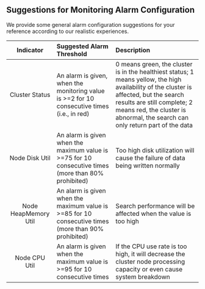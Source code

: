 ## Suggestions for Monitoring Alarm Configuration
We provide some general alarm configuration suggestions for your reference according to our realistic experiences.

Indicator | Suggested Alarm Threshold | Description
:---: | :--- | :---
Cluster Status | An alarm is given, when the monitoring value is >=2 for 10 consecutive times (i.e., in red) | 0 means green, the cluster is in the healthiest status; 1 means yellow, the high availability of the cluster is affected, but the search results are still complete; 2 means red, the cluster is abnormal, the search can only return part of the data
Node Disk Util | An alarm is given when the maximum value is >=75 for 10 consecutive times (more than 80% prohibited) | Too high disk utilization will cause the failure of data being written normally |
| Node HeapMemory Util | An alarm is given when the maximum value is >=85 for 10 consecutive times (more than 90% prohibited) | Search performance will be affected when the value is too high
Node CPU Util | An alarm is given when the maximum value is >=95 for 10 consecutive times | If the CPU use rate is too high, it will decrease the cluster node processing capacity or even cause system breakdown
